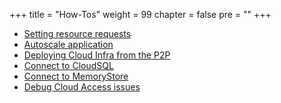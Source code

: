 +++
title = "How-Tos"
weight = 99
chapter = false
pre = ""
+++

* [Setting resource requests](./setting-resource-requests)
* [Autoscale application](./autoscale-app)
* [Deploying Cloud Infra from the P2P](./deploying-infrastructure)
* [Connect to CloudSQL](./connect-to-cloudsql)
* [Connect to MemoryStore](./connect-to-memstore)
* [Debug Cloud Access issues](./debug-cloud-access-issues)
